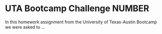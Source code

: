 # UTA Bootcamp Challenge NUMBER

In this homework assignment from the University of Texas-Austin Bootcamp we were asked to ...

